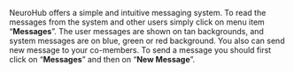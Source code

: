 NeuroHub offers a simple and intuitive messaging system. To read the messages from the system and other users simply click on menu item “**Messages**”. The user messages are shown on tan backgrounds, and system messages are on blue, green or red background. You also can send new message to your co-members. To send a message you should first click on “**Messages**” and then on “**New Message**”.  